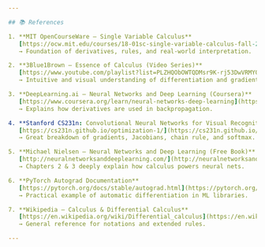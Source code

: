 ```yaml
---

## 📚 References

1. **MIT OpenCourseWare – Single Variable Calculus**  
   [https://ocw.mit.edu/courses/18-01sc-single-variable-calculus-fall-2010](https://ocw.mit.edu/courses/18-01sc-single-variable-calculus-fall-2010)  
   → Foundation of derivatives, rules, and real-world interpretation.

2. **3Blue1Brown – Essence of Calculus (Video Series)**  
   [https://www.youtube.com/playlist?list=PLZHQObOWTQDMsr9K-rj53DwVRMYO3t5Yr](https://www.youtube.com/playlist?list=PLZHQObOWTQDMsr9K-rj53DwVRMYO3t5Yr)  
   → Intuitive and visual understanding of differentiation and gradients.

3. **DeepLearning.ai – Neural Networks and Deep Learning (Coursera)**  
   [https://www.coursera.org/learn/neural-networks-deep-learning](https://www.coursera.org/learn/neural-networks-deep-learning)  
   → Explains how derivatives are used in backpropagation.

4. **Stanford CS231n: Convolutional Neural Networks for Visual Recognition**  
   [https://cs231n.github.io/optimization-1/](https://cs231n.github.io/optimization-1/)  
   → Great breakdown of gradients, Jacobians, chain rule, and softmax.

5. **Michael Nielsen – Neural Networks and Deep Learning (Free Book)**  
   [http://neuralnetworksanddeeplearning.com/](http://neuralnetworksanddeeplearning.com/)  
   → Chapters 2 & 3 deeply explain how calculus powers neural nets.

6. **PyTorch Autograd Documentation**  
   [https://pytorch.org/docs/stable/autograd.html](https://pytorch.org/docs/stable/autograd.html)  
   → Practical example of automatic differentiation in ML libraries.

7. **Wikipedia – Calculus & Differential Calculus**  
   [https://en.wikipedia.org/wiki/Differential_calculus](https://en.wikipedia.org/wiki/Differential_calculus)  
   → General reference for notations and extended rules.

---
```

